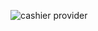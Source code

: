 ![cashier provider](https://preview.dragon-code.pro/cashier-provider/payments.svg?brand=laravel&github%5Brepository%5D=cashier-provider%2Fdev)

